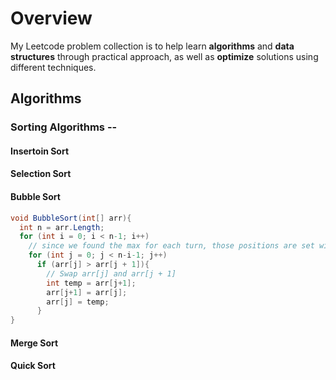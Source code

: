 # Overview
My Leetcode problem collection is to help learn **algorithms** and **data structures** through practical approach, as well as **optimize** solutions using different techniques.

## Algorithms

### Sorting Algorithms --
#### Insertoin Sort

#### Selection Sort

#### Bubble Sort
```cs
void BubbleSort(int[] arr){
  int n = arr.Length;
  for (int i = 0; i < n-1; i++)
    // since we found the max for each turn, those positions are set without further consideration
    for (int j = 0; j < n-i-1; j++)
      if (arr[j] > arr[j + 1]){
        // Swap arr[j] and arr[j + 1]
        int temp = arr[j+1];
        arr[j+1] = arr[j];
        arr[j] = temp;
      }
}
```
#### Merge Sort

#### Quick Sort
